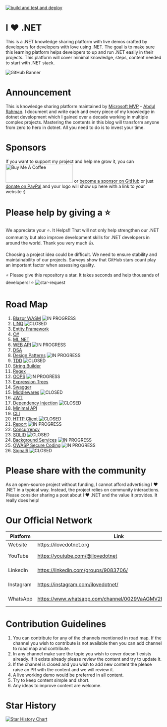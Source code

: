 [![build and test and deploy](https://github.com/ILoveDotNet/ilovedotnet/actions/workflows/deployment.yml/badge.svg)](https://github.com/ILoveDotNet/ilovedotnet/actions/workflows/deployment.yml)

# I ❤️ .NET

This is a .NET knowledge sharing platform with live demos crafted by developers for developers with love using .NET. The goal is to make sure this learning platform helps developers to up and run .NET easily in their projects. This platform will cover minimal knowledge, steps, content needed to start with .NET stack.

![GitHub Banner](https://github.com/ILoveDotNet/ilovedotnet/assets/43729469/6503d56d-7d69-4bd1-9b47-c27cd808bd2e)

# Announcement

This is knowledge sharing platform maintained by [Microsoft MVP](https://mvp.microsoft.com/en-US/MVP/profile/b177819f-95fb-ed11-8f6d-000d3a560942) - [Abdul Rahman](https://linkedin.com/in/thebhai). I document and write each and every piece of my knowledge in dotnet development which I gained over a decade working in multiple complex projects. Mastering the contents in this blog will transform anyone from zero to hero in dotnet. All you need to do is to invest your time.

# Sponsors
If you want to support my project and help me grow it, you can <a href="https://www.buymeacoffee.com/thebhai" target="_blank"><img src="https://cdn.buymeacoffee.com/buttons/v2/default-yellow.png" alt="Buy Me A Coffee" style="height: 60px !important;width: 217px !important;" ></a> or [become a sponsor on GitHub](https://github.com/sponsors/fingers10) or just [donate on PayPal](https://www.paypal.com/paypalme/arsmtb) and your logo will show up here with a link to your website :)

# Please help by giving a ⭐
We appreciate your ⭐. It Helps!! That will not only help strengthen our .NET community but also improve development skills for .NET developers in around the world. Thank you very much 👍. 

Choosing a project idea could be difficult. We need to ensure stability and maintainability of our projects. Surveys show that GitHub stars count play an important factor when assessing quality.

⭐ Please give this repository a star. It takes seconds and help thousands of developers! ⭐
![star-request](https://github.com/ILoveDotNet/ilovedotnet/assets/43729469/ec236d12-27aa-4ca6-8fdf-925b5d73de50)

# Road Map
1. [Blazor WASM](https://github.com/orgs/ILoveDotNet/projects/2) ![IN PROGRESS](https://img.shields.io/badge/IN%20PROGRESS-lightgreen)
2. [LINQ](https://github.com/orgs/ILoveDotNet/projects/6) ![CLOSED](https://img.shields.io/badge/CLOSED-FF0000)
3. [Entity Framework](https://github.com/orgs/ILoveDotNet/projects/4)
4. [C#](https://github.com/orgs/ILoveDotNet/projects/5)
5. [ML.NET](https://github.com/orgs/ILoveDotNet/projects/3)
6. [WEB API](https://github.com/orgs/ILoveDotNet/projects/8) ![IN PROGRESS](https://img.shields.io/badge/IN%20PROGRESS-lightgreen)
7. [DSA](https://github.com/orgs/ILoveDotNet/projects/7)
8. [Design Patterns](https://github.com/orgs/ILoveDotNet/projects/9) ![IN PROGRESS](https://img.shields.io/badge/IN%20PROGRESS-lightgreen)
9. [TDD](https://github.com/orgs/ILoveDotNet/projects/10) ![CLOSED](https://img.shields.io/badge/CLOSED-FF0000)
10. [String Builder](https://github.com/orgs/ILoveDotNet/projects/11)
11. [Regex](https://github.com/orgs/ILoveDotNet/projects/12)
12. [OOPS](https://github.com/orgs/ILoveDotNet/projects/13) ![IN PROGRESS](https://img.shields.io/badge/IN%20PROGRESS-lightgreen)
13. [Expression Trees](https://github.com/orgs/ILoveDotNet/projects/14)
14. [Swagger](https://github.com/orgs/ILoveDotNet/projects/15)
15. [Middlewares](https://github.com/orgs/ILoveDotNet/projects/16) ![CLOSED](https://img.shields.io/badge/CLOSED-FF0000)
16. [JWT](https://github.com/orgs/ILoveDotNet/projects/17)
17. [Dependency Injection](https://github.com/orgs/ILoveDotNet/projects/18) ![CLOSED](https://img.shields.io/badge/CLOSED-FF0000)
18. [Minimal API](https://github.com/orgs/ILoveDotNet/projects/20)
19. [CLI](https://github.com/orgs/ILoveDotNet/projects/21)
20. [HTTP Client](https://github.com/orgs/ILoveDotNet/projects/22) ![CLOSED](https://img.shields.io/badge/CLOSED-FF0000)
21. [Report](https://github.com/orgs/ILoveDotNet/projects/23) ![IN PROGRESS](https://img.shields.io/badge/IN%20PROGRESS-lightgreen)
22. [Concurrency](https://github.com/orgs/ILoveDotNet/projects/24)
23. [SOLID](https://github.com/orgs/ILoveDotNet/projects/25) ![CLOSED](https://img.shields.io/badge/CLOSED-FF0000)
24. [Background Services](https://github.com/orgs/ILoveDotNet/projects/26) ![IN PROGRESS](https://img.shields.io/badge/IN%20PROGRESS-lightgreen)
25. [OWASP Secure Coding](https://github.com/orgs/ILoveDotNet/projects/27) ![IN PROGRESS](https://img.shields.io/badge/IN%20PROGRESS-lightgreen)
25. [SignalR](https://github.com/orgs/ILoveDotNet/projects/28) ![CLOSED](https://img.shields.io/badge/CLOSED-FF0000)

# Please share with the community
As an open-source project without funding, I cannot afford advertising I ❤️ .NET in a typical way. Instead, the project relies on community interactions. Please consider sharing a post about I ❤️ .NET and the value it provides. It really does help!

# Our Official Network
| Platform  | Link                                      | Status                                                                                                                                                                                                                               |
|-----------|-------------------------------------------|--------------------------------------------------------------------------------------------------------------------------------------------------------------------------------------------------------------------------------------|
| Website   | https://ilovedotnet.org                   | [![Website](https://img.shields.io/website?label=ILoveDotNet.org&color=blueviolet&style=for-the-badge&url=https%3A%2F%2Filovedotnet.org)](https://ilovedotnet.org)                                                                   |
| YouTube   | https://youtube.com/@ilovedotnet		    | [![Youtube Channel](https://img.shields.io/website?label=Youtube%20I%20%E2%9D%A4%EF%B8%8F%20.NET&color=red&style=for-the-badge&url=https%3A%2F%2Fyoutube.com%2F@ilovedotnet)](https://youtube.com/@ilovedotnet)                      |
| LinkedIn  | https://linkedin.com/groups/9083706/      | [![LinkedIn Group](https://img.shields.io/website?label=LinkedIn%20I%20%E2%9D%A4%EF%B8%8F%20.NET&color=blue&style=for-the-badge&url=https%3A%2F%2Fwww.linkedin.com%2Fgroups%2F9083706%2F)](https://www.linkedin.com/groups/9083706/) |
| Instagram | https://instagram.com/ilovedotnet/        | [![Instagram](https://img.shields.io/website?label=Instagram%20I%20%E2%9D%A4%EF%B8%8F%20.NET&color=orange&style=for-the-badge&url=https%3A%2F%2Finstagram.com%2Filovedotnet%2F)](https://instagram.com/ilovedotnet/)                 |
| WhatsApp  | https://www.whatsapp.com/channel/0029VaAGMV2LtOj5S5MHd23h      | [![WhatsApp](https://img.shields.io/website?label=WhatsApp%20I%20%E2%9D%A4%EF%B8%8F%20.NET&color=green&style=for-the-badge&url=https%3A%2F%2Fwww.whatsapp.com%2Fchannel%2F0029VaAGMV2LtOj5S5MHd23h)](https://whatsapp.com/channel/0029VaAGMV2LtOj5S5MHd23h)

# Contribution Guidelines
1. You can contribute for any of the channels mentioned in road map. If the channel you wish to contribute is not available then you can add channel to road map and contribute. 
2. In any channel make sure the topic you wish to cover doesn't exists already. If it exists already please review the content and try to update it.
3. If the channel is closed and you wish to add new content the please raise an PR with the content and we will review it.
4. A live working demo would be preferred in all content.
5. Try to keep content simple and short.
6. Any ideas to improve content are welcome.

# Star History
[![Star History Chart](https://api.star-history.com/svg?repos=ILoveDotNet/ilovedotnet&type=Date)](https://star-history.com/#ILoveDotNet/ilovedotnet&Date)
